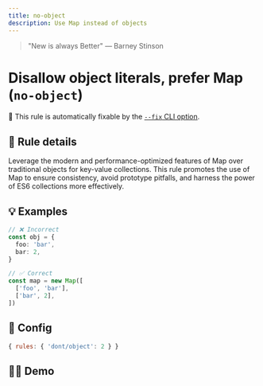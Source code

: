 ```yaml
---
title: no-object
description: Use Map instead of objects
---
```


<script setup lang="ts">
import CodeEditor from '../../.vitepress/theme/components/code-editor.vue';
import {ruleName, presetConfigs, initialText} from '../../src/sample-code/no-object.js';
</script>

> "New is always Better" — Barney Stinson

# Disallow object literals, prefer Map (`no-object`)

🔧 This rule is automatically fixable by the
[`--fix` CLI option](https://eslint.org/docs/latest/user-guide/command-line-interface#--fix).

<!-- end auto-generated rule header -->

## 📖 Rule details

Leverage the modern and performance-optimized features of Map over traditional
objects for key-value collections. This rule promotes the use of Map to ensure
consistency, avoid prototype pitfalls, and harness the power of ES6 collections
more effectively.

## 💡 Examples

```ts
// ❌ Incorrect
const obj = {
  foo: 'bar',
  bar: 2,
}

// ✅ Correct
const map = new Map([
  ['foo', 'bar'],
  ['bar', 2],
])
```

## 🔧 Config

```js
{ rules: { 'dont/object': 2 } }
```

## 🧑‍💻 Demo

<CodeEditor :rule="ruleName" :text="initialText" :presetConfigs="presetConfigs" />
